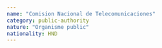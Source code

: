 ```yaml
---
name: "Comision Nacional de Telecomunicaciones"
category: public-authority
nature: "Organisme public"
nationality: HND
---
```

    